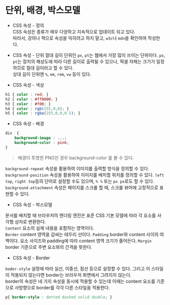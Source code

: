 # 단위, 배경, 박스모델 

* CSS 속성 - 정의   
CSS 속성은 종류가 매우 다양하고 지속적으로 업데이트 되고 있다.  
따라서, 강의나 책으로 속성을 익히려고 하지 말고, `w3c`나 `mdn`을 확인하여 작성한다.  

* CSS 속성 - 단위 
절대 길이 단위인 `px`, `pt`는 웹에서 가장 많이 쓰이는 단위이다. `px`, `pt`는 장치의 해상도에 따라 다른 길이로 출력될 수 있으나, 픽셀 자체는 크기가 일정하므로 절대 길이라고 할 수 있다.  
상대 길이 단위엔 `%`, `em`, `rem`, `vw` 등이 있다.   

* CSS 속성 - 색상 

```css
h1 { color : red; }
h2 { color : #ff0000; }
h3 { color : #f00; }
h4 { color : rgb(255,0,0); }
h5 { color : rgba(255,0,0,0.5); }
```

* CSS 속성 - 배경

```css
div  {
    background-image : ...;
    background-color : pink;
}
```

> 배경이 투명한 PNG인 경우 background-color 를 볼 수 있다. 

`background-repeat` 속성을 활용하여 이미지를 출력할 방식을 정의할 수 있다.    
`background-position` 속성을 활용하여 이미지를 배치할 위치를 정의할 수 있다. `left top`, `right top`등의 단어로 설정할 수도 있으며, `% %` 또는 `px px`로도 할 수 있다. 
`background-attachment` 속성은 페이지를 스크롤 할 때, 스크롤 뷰어에 고정적으로 표현할 수 있다. 


* CSS 속성 - 박스모델 

문서를 배치할 때 브라우저의 렌더링 엔진은 표준 CSS 기본 모델에 따라 각 요소를 사각형 상자로 변환한다.  
`Content` 요소의 실제 내용을 포함하는 영역이다.  
`Border` content 영역을 감싸는 테두리 선이다. 
`Padding` border와 content 사이의 여백이다. 요소 사이즈와 padding에 따라 content 영역 크기가 줄어든다.
`Margin` border 기준으로 주변 요소와의 간격을 뜻한다.    

* CSS 속성 - Border

`boder-style` 설정에 따라 실선, 이중선, 점선 등으로 설정할 수 있다. 그리고 이 스타일이 적용되지 않는다면 border는 브라우저 화면에서 그려지지 않는다.   
border의 속성은 네 가지 속성을 동시에 적용할 수 있는데 이때는 content 요소를 기준으로 사방향으로 border를 각각 다른 스타일을 적용한다.  

```css
p{ border-style : dotted dashed solid double; }
```



